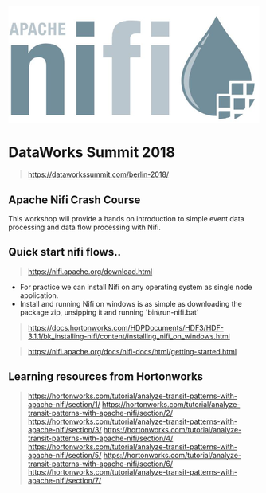 
![Logo of the project](https://github.com/vivek-bombatkar/DataWorksSummit2018_Apache_Nifi/blob/master/nifi.JPG)

# DataWorks Summit 2018
> https://dataworkssummit.com/berlin-2018/


## Apache Nifi Crash Course
This workshop will provide a hands on introduction to simple event data processing and data flow processing with Nifi.

## Quick start nifi flows..

> https://nifi.apache.org/download.html

- For practice we can install Nifi on any operating system as single node application. 
- Install and running Nifi on windows is as simple as downloading the package zip, unsipping it and running  'bin\run-nifi.bat'

> https://docs.hortonworks.com/HDPDocuments/HDF3/HDF-3.1.1/bk_installing-nifi/content/installing_nifi_on_windows.html

> https://nifi.apache.org/docs/nifi-docs/html/getting-started.html


## Learning resources from Hortonworks

> https://hortonworks.com/tutorial/analyze-transit-patterns-with-apache-nifi/section/1/
> https://hortonworks.com/tutorial/analyze-transit-patterns-with-apache-nifi/section/2/
> https://hortonworks.com/tutorial/analyze-transit-patterns-with-apache-nifi/section/3/
> https://hortonworks.com/tutorial/analyze-transit-patterns-with-apache-nifi/section/4/
> https://hortonworks.com/tutorial/analyze-transit-patterns-with-apache-nifi/section/5/
> https://hortonworks.com/tutorial/analyze-transit-patterns-with-apache-nifi/section/6/
> https://hortonworks.com/tutorial/analyze-transit-patterns-with-apache-nifi/section/7/



